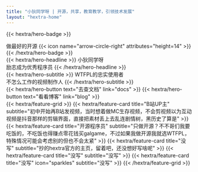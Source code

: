 ```yaml
---
title: "小狄同学呀 | 开源，共享，教育教学，引领技术发展"
layout: "hextra-home"
---
```


{{< hextra/hero-badge >}}
  <div class="hx:w-2 hx:h-2 hx:rounded-full hx:bg-primary-400"></div>
  <span>做最好的开源</span>
  {{< icon name="arrow-circle-right" attributes="height=14" >}}
{{< /hextra/hero-badge >}}

<div class="hx:mt-6 hx:mb-6">
{{< hextra/hero-headline >}}
  小狄同学呀&nbsp;<br class="hx:sm:block hx:hidden" />励志成为优秀程序员
{{< /hextra/hero-headline >}}
</div>

<div class="hx:mb-12">
{{< hextra/hero-subtitle >}}
  WTFPL的忠实使用者&nbsp;<br class="hx:sm:block hx:hidden" />不怎么工作的视频制作人
{{< /hextra/hero-subtitle >}}
</div>

<div class="hx:mb-6">
{{< hextra/hero-button text="去查文档" link="docs" >}}
{{< hextra/hero-button text="看看博客" link="blog" >}}
</div>

<div class="hx:mt-6"></div>
{{< hextra/feature-grid >}}
  {{< hextra/feature-card
    title="B站UP主"
    subtitle="初中开始再B站发视频，当时想着做MC生存视频，不会剪视频以为互动视频是抖音那样的剪辑界面，直接把素材丢上去乱连剧情树，黑历史了算是"
  >}}
  {{< hextra/feature-card
    title="开源程序员"
    subtitle="只做开源？不不哥们我要吃饭的，不吃饭也得赚点零花钱买galgame，不过如果我做开源我就选WTFPL，特殊情况可能会考虑别的但也不会太紧"
  >}}
  {{< hextra/feature-card
    title="没写"
    subtitle="抄的hextra官方的主页，留着吧，还没想好写啥呢"
  >}}
  {{< hextra/feature-card
    title="没写"
    subtitle="没写"
  >}}
  {{< hextra/feature-card
    title="没写"
    icon="sparkles"
    subtitle="没写"
  >}}
{{< /hextra/feature-grid >}}
